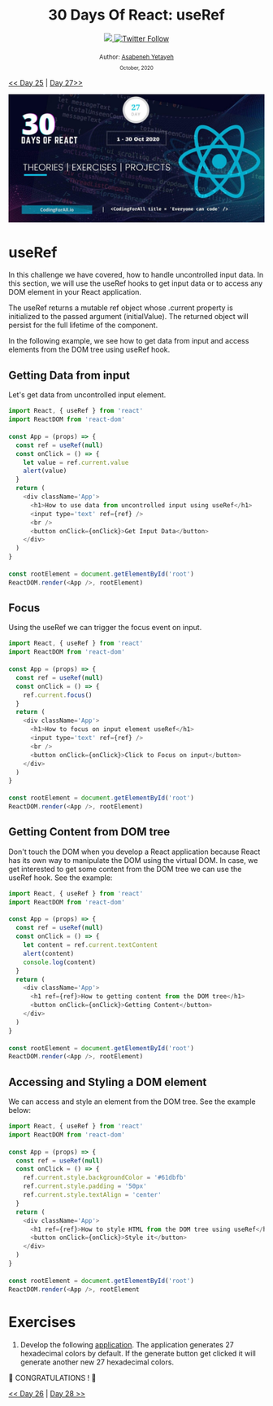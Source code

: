 <div align="center">
  <h1> 30 Days Of React: useRef</h1>
  <a class="header-badge" target="_blank" href="https://www.linkedin.com/in/asabeneh/">
  <img src="https://img.shields.io/badge/style--5eba00.svg?label=LinkedIn&logo=linkedin&style=social">
  </a>
  <a class="header-badge" target="_blank" href="https://twitter.com/Asabeneh">
  <img alt="Twitter Follow" src="https://img.shields.io/twitter/follow/asabeneh?style=social">
  </a>

<sub>Author:
<a href="https://www.linkedin.com/in/asabeneh/" target="_blank">Asabeneh Yetayeh</a><br>
<small> October, 2020</small>
</sub>

</div>

[<< Day 25](../25_Custom_Hooks/25_custom_hooks.md) | [Day 27>>]()

![30 Days of React banner](../images/30_days_of_react_banner_day_27.jpg)

# useRef

In this challenge we have covered, how to handle uncontrolled input data. In this section, we will use the useRef hooks to get input data or to access any DOM element in your React application.

The useRef returns a mutable ref object whose .current property is initialized to the passed argument (initialValue). The returned object will persist for the full lifetime of the component.

In the following example, we see how to get data from input and access elements from the DOM tree using useRef hook.

## Getting Data from input

Let's get data from uncontrolled input element.

```js
import React, { useRef } from 'react'
import ReactDOM from 'react-dom'

const App = (props) => {
  const ref = useRef(null)
  const onClick = () => {
    let value = ref.current.value
    alert(value)
  }
  return (
    <div className='App'>
      <h1>How to use data from uncontrolled input using useRef</h1>
      <input type='text' ref={ref} />
      <br />
      <button onClick={onClick}>Get Input Data</button>
    </div>
  )
}

const rootElement = document.getElementById('root')
ReactDOM.render(<App />, rootElement)
```

## Focus

Using the useRef we can trigger the focus event on input.

```js
import React, { useRef } from 'react'
import ReactDOM from 'react-dom'

const App = (props) => {
  const ref = useRef(null)
  const onClick = () => {
    ref.current.focus()
  }
  return (
    <div className='App'>
      <h1>How to focus on input element useRef</h1>
      <input type='text' ref={ref} />
      <br />
      <button onClick={onClick}>Click to Focus on input</button>
    </div>
  )
}

const rootElement = document.getElementById('root')
ReactDOM.render(<App />, rootElement)
```

## Getting Content from DOM tree

Don't touch the DOM when you develop a React application because React has its own way to manipulate the DOM using the virtual DOM. In case, we get interested to get some content from the DOM tree we can use the useRef hook. See the example:

```js
import React, { useRef } from 'react'
import ReactDOM from 'react-dom'

const App = (props) => {
  const ref = useRef(null)
  const onClick = () => {
    let content = ref.current.textContent
    alert(content)
    console.log(content)
  }
  return (
    <div className='App'>
      <h1 ref={ref}>How to getting content from the DOM tree</h1>
      <button onClick={onClick}>Getting Content</button>
    </div>
  )
}

const rootElement = document.getElementById('root')
ReactDOM.render(<App />, rootElement)
```

## Accessing and Styling a DOM element

We can access and style an element from the DOM tree. See the example below:

```js
import React, { useRef } from 'react'
import ReactDOM from 'react-dom'

const App = (props) => {
  const ref = useRef(null)
  const onClick = () => {
    ref.current.style.backgroundColor = '#61dbfb'
    ref.current.style.padding = '50px'
    ref.current.style.textAlign = 'center'
  }
  return (
    <div className='App'>
      <h1 ref={ref}>How to style HTML from the DOM tree using useRef</h1>
      <button onClick={onClick}>Style it</button>
    </div>
  )
}

const rootElement = document.getElementById('root')
ReactDOM.render(<App />, rootElement
```

# Exercises

1. Develop the following [application](https://www.30daysofreact.com/day-27/hexadecimal-colors). The application generates 27 hexadecimal colors by default. If the generate button get clicked it will generate another new 27 hexadecimal colors.

🎉 CONGRATULATIONS ! 🎉

[<< Day 26](../26_Context/26_context.md) | [Day 28 >>](../28_project/28_project.md)
